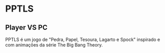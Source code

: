 # PPTLS
## Player VS PC

PPTLS é um jogo de "Pedra, Papel, Tesoura, Lagarto e Spock" inspirado e com animações da série The Big Bang Theory.
